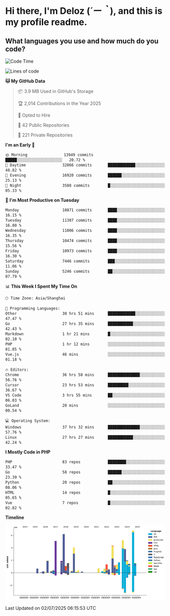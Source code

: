 # **Hi there, I'm Deloz (*´ー｀*), and this is my profile readme.**

## **What languages you use and how much do you code?**

<!--START_SECTION:waka-->
![Code Time](http://img.shields.io/badge/Code%20Time-6%2C822%20hrs%2030%20mins-blue)

![Lines of code](https://img.shields.io/badge/From%20Hello%20World%20I%27ve%20Written-57.0%20million%20lines%20of%20code-blue)

**🐱 My GitHub Data** 

> 📦 3.9 MB Used in GitHub's Storage 
 > 
> 🏆 2,014 Contributions in the Year 2025
 > 
> 💼 Opted to Hire
 > 
> 📜 42 Public Repositories 
 > 
> 🔑 221 Private Repositories 
 > 
**I'm an Early 🐤** 

```text
🌞 Morning                13949 commits       █████░░░░░░░░░░░░░░░░░░░░   20.72 % 
🌆 Daytime                32866 commits       ████████████░░░░░░░░░░░░░   48.82 % 
🌃 Evening                16920 commits       ██████░░░░░░░░░░░░░░░░░░░   25.13 % 
🌙 Night                  3588 commits        █░░░░░░░░░░░░░░░░░░░░░░░░   05.33 % 
```
📅 **I'm Most Productive on Tuesday** 

```text
Monday                   10871 commits       ████░░░░░░░░░░░░░░░░░░░░░   16.15 % 
Tuesday                  11307 commits       ████░░░░░░░░░░░░░░░░░░░░░   16.80 % 
Wednesday                11006 commits       ████░░░░░░░░░░░░░░░░░░░░░   16.35 % 
Thursday                 10474 commits       ████░░░░░░░░░░░░░░░░░░░░░   15.56 % 
Friday                   10973 commits       ████░░░░░░░░░░░░░░░░░░░░░   16.30 % 
Saturday                 7446 commits        ███░░░░░░░░░░░░░░░░░░░░░░   11.06 % 
Sunday                   5246 commits        ██░░░░░░░░░░░░░░░░░░░░░░░   07.79 % 
```


📊 **This Week I Spent My Time On** 

```text
🕑︎ Time Zone: Asia/Shanghai

💬 Programming Languages: 
Other                    30 hrs 51 mins      ████████████░░░░░░░░░░░░░   47.47 % 
Go                       27 hrs 35 mins      ███████████░░░░░░░░░░░░░░   42.43 % 
Markdown                 1 hr 21 mins        █░░░░░░░░░░░░░░░░░░░░░░░░   02.10 % 
PHP                      1 hr 12 mins        ░░░░░░░░░░░░░░░░░░░░░░░░░   01.85 % 
Vue.js                   46 mins             ░░░░░░░░░░░░░░░░░░░░░░░░░   01.18 % 

🔥 Editors: 
Chrome                   36 hrs 58 mins      ██████████████░░░░░░░░░░░   56.76 % 
Cursor                   23 hrs 53 mins      █████████░░░░░░░░░░░░░░░░   36.67 % 
VS Code                  3 hrs 55 mins       ██░░░░░░░░░░░░░░░░░░░░░░░   06.03 % 
GoLand                   20 mins             ░░░░░░░░░░░░░░░░░░░░░░░░░   00.54 % 

💻 Operating System: 
Windows                  37 hrs 32 mins      ██████████████░░░░░░░░░░░   57.76 % 
Linux                    27 hrs 27 mins      ███████████░░░░░░░░░░░░░░   42.24 % 
```

**I Mostly Code in PHP** 

```text
PHP                      83 repos            ████████░░░░░░░░░░░░░░░░░   33.47 % 
Go                       58 repos            ██████░░░░░░░░░░░░░░░░░░░   23.39 % 
Python                   20 repos            ██░░░░░░░░░░░░░░░░░░░░░░░   08.06 % 
HTML                     14 repos            █░░░░░░░░░░░░░░░░░░░░░░░░   05.65 % 
Vue                      7 repos             █░░░░░░░░░░░░░░░░░░░░░░░░   02.82 % 
```



**Timeline**

![Lines of Code chart](https://raw.githubusercontent.com/deloz/deloz/main/assets/bar_graph.png)


 Last Updated on 02/07/2025 06:15:53 UTC
<!--END_SECTION:waka-->
